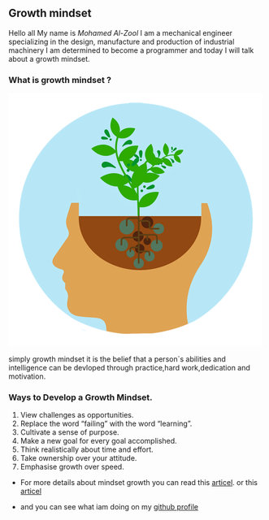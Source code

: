 
## Growth mindset

Hello all
My name is _Mohamed Al-Zool_
I am a mechanical engineer specializing in the design, manufacture and production of industrial machinery
I am determined to become a programmer and today I will talk about a growth mindset.


### What is growth mindset ?

![growth mindset](img/growth-mindset3.png)

simply growth mindset it is the belief that a person`s abilities and intelligence can be devloped through practice,hard work,dedication and motivation.


### Ways to Develop a Growth Mindset. 


1. View challenges as opportunities.
2. Replace the word “failing” with the word “learning”.
3. Cultivate a sense of purpose.
4. Make a new goal for every goal accomplished.
5. Think realistically about time and effort.
6. Take ownership over your attitude.
7. Emphasise growth over speed.


- For more details about mindset growth you can read this [articel](https://www.opencolleges.edu.au/informed/features/develop-a-growth-mindset/). or this [articel](https://www.atlassian.com/blog/inside-atlassian/growth-mindset)


- and you can see what iam doing on my [github profile](https://github.com/mohammad-alzool)
